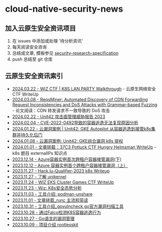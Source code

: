 # cloud-native-security-news

## 加入云原生安全资讯项目

1. 在 issues 中添加或处理 '待分析资讯'
2. 每天阅读安全咨询
3. 总结成文章, 模板参见 [security-research-specification](https://github.com/cloud-native-security-news/spec)
4. push 总结至 git 仓库

## 云原生安全资讯索引

+ [2024.03.22 - WIZ CTF | K8S LAN PARTY  Walkthrough](./2024-03-22_wiz_k8s_lan_party_ctf_walkthrough.md) - 云原生网络安全 CTF WriteUp 
+ [2024.03.08 - ReqsMiner: Automated Discovery of CDN Forwarding Request Inconsistencies and DoS Attacks with Grammar-based Fuzzing](./2024-03-08_CDN转发请求不一致导致的DoS攻击.md) - 论文阅读：CDN 转发请求不一致导致的 DoS 攻击
+ [2024.02.22 - Unit42 攻击面管理威胁报告 2023](./2024-02-22_Unit42_ASM_Threat_Report_2023.md)
+ [2024.02.04 - CVE-2022-0492导致的容器逃逸无法复现原因分析](./2024-02-04_CVE-2022-0492导致的容器逃逸无法复现原因分析.md)
+ [2024.01.22 - 云漏洞案例 | Unit42: GKE Autopilot 从容器逃逸到接管k8s集群并持久化后门](./2024-01-22_云漏洞案例_Unit42_GKE%20Autopilot%20从容器逃逸到接管k8s集群并持久化后门.md)
+ [2024.01.08 - 云漏洞案例: Unit42: GKE组合漏洞 k8s 提权](./2024-01-08_%E4%BA%91%E6%BC%8F%E6%B4%9E%E6%A1%88%E4%BE%8B_Unit42_GKE%E7%BB%84%E5%90%88%E6%BC%8F%E6%B4%9E_k8s%E6%8F%90%E6%9D%83.md)
+ [2024.01.01 - 文章转载：37C3 Potluck CTF Hungry Helmsman WriteUp](./2024-01-02_37C3%20Potluck%20CTF%20-%20Hungry%20Helmsman%20WriteUp.md) - k8s 题目 externalIPs 知识点
+ [2023.12.14 - Azure容器实例首次跨租户容器接管漏洞(下)](./2023-12-14_Azure容器实例首次跨租户容器接管漏洞(下).md)
+ [2023.12.12 - Azure 容器实例首个跨租户容器接管漏洞（上）](./2023-12-12_Azure容器实例首次跨租户容器接管漏洞(上).md)
+ [2023.11.27 - Hack.lu-Qualifier-2023 k8s Writeup](./2023-11-27_Hack.lu-Qualifier-2023_k8s_Writeup.md)
+ [2023.11.27 - 了解 unikernel](./2023-11-27_了解unikernel.md)
+ [2023.11.24 - WIZ EKS Cluster Games CTF WriteUp](./2023-11-23_Wiz_K8s-security-report.md)
+ [2023.11.23 - Wiz: K8s安全态势分析](./2023-11-23_Wiz_K8s安全态势分析.md)
+ [2023.11.03 - 工具介绍: podman-unshare](./2023-11-02_podman-unshare.md)
+ [2023.11.01 - 文章转载_runc 主流程简读](./2023-11-01_runc-main-process.md)
+ [2023.10.31 - 工具介绍_govulncheck go官方漏洞扫描工具](./2023-10-31_govulncheck.md)
+ [2023.10.28 - 通过Falco检测K8S容器逃逸行为](./2023-10-28_Falco-detect-K8S-escape.md)
+ [2023.10.27 - Go语言的漏洞管理](./2023-10-27_go-vuln.md)
+ [2023.10.09 - 项目介绍 rootlesskit](./2023-10-09_rootlesskit.md)
